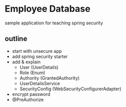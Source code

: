 # Employee Database
sample application for teaching spring security

outline
-------

* start with unsecure app
* add spring security starter
* add & explain
  * User (UserDetails)
  * Role (Enum)
  * Authority (GrantedAuthority)
  * UserDetailsService
  * SecurityConfig (WebSecurityConfigurerAdapter)
* encrypt password
* @PreAuthorize
